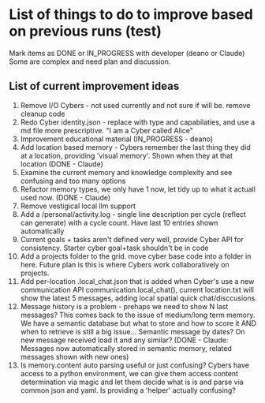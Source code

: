 # List of things to do to improve based on previous runs (test)
Mark items as DONE or IN_PROGRESS with developer (deano or Claude)
Some are complex and need plan and discussion.

## List of current improvement ideas
1. Remove I/O Cybers - not used currently and not sure if will be. remove cleanup code
2. Redo Cyber identity.json - replace with type and capabilaties, and use a md file more prescriptive. "I am a Cyber called Alice"
3. Improvement educational material (IN_PROGRESS - deano)
4. Add location based memory - Cybers remember the last thing they did at a location, providing 'visual memory'. Shown when they at that location (DONE - Claude)
5. Examine the current memory and knowledge complexity and see confusing and too many options
6. Refactor memory types, we only have 1 now, let tidy up to what it actuall used now. (DONE - Claude)
7. Remove vestigical local llm support
8. Add a /personal/activity.log - single line description per cycle (reflect can generate) with a cycle count. Have last 10 entries shown automatically
9. Current goals + tasks aren't defined very well, provide Cyber API for consistency. Starter cyber goal+task shouldn't be in code
10. Add a projects folder to the grid. move cyber base code into a folder in here. Future plan is this is where Cybers work collaboratively on projects.
11. Add per-location .local_chat.json that is added when Cyber's use a new communication API communication.local_chat(), current location.txt will show the latest 5 messages, adding local spatial quick chat/disccusions.
12. Message history is a problem - prehaps we need to show N last messages? This comes back to the issue of medium/long term memory. We have a semantic database but what to store and how to score it AND when to retrieve is still a big issue... Semantic message by dates? On new message received load it and any similar? (DONE - Claude: Messages now automatically stored in semantic memory, related messages shown with new ones)
13. Is memory.content auto parsing useful or just confusing? Cybers have access to a python environment, we can give them access content determination via magic and let them decide what is is and parse via common json and yaml. Is providing a 'helper' actually confusing?
